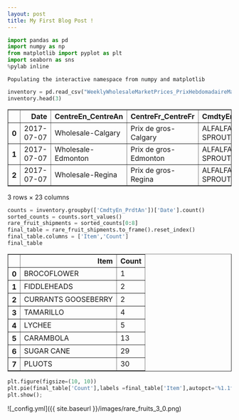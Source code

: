 ```yaml
---
layout: post
title: My First Blog Post ! 
---
```


```python
import pandas as pd
import numpy as np 
from matplotlib import pyplot as plt
import seaborn as sns
%pylab inline
```

    Populating the interactive namespace from numpy and matplotlib



```python
inventory = pd.read_csv("WeeklyWholesaleMarketPrices_PrixHebdomadaireMarcheGros55.csv")
inventory.head(3)
```




<div>
<style scoped>
    .dataframe tbody tr th:only-of-type {
        vertical-align: middle;
    }

    .dataframe tbody tr th {
        vertical-align: top;
    }

    .dataframe thead th {
        text-align: right;
    }
</style>
<table border="1" class="dataframe">
  <thead>
    <tr style="text-align: right;">
      <th></th>
      <th>Date</th>
      <th>CentreEn_CentreAn</th>
      <th>CentreFr_CentreFr</th>
      <th>CmdtyEn_PrdtAn</th>
      <th>CmdtyEn_PrdtFr</th>
      <th>VrtyEn_VrteAn</th>
      <th>VrtyFr_VrteFr</th>
      <th>GradeEn_CtgryAn</th>
      <th>GradeFr_CtgryFr</th>
      <th>Cntry_Pays</th>
      <th>...</th>
      <th>PkgTypeEn_EmpqtgAn</th>
      <th>PkgTypeFr_EmpqtgFr</th>
      <th>CntrTypeEn_TypeCntrAn</th>
      <th>CntrTypeFr_TypeCntrFr</th>
      <th>PkgQty_QtePqt</th>
      <th>PkgWt_PdsPqt</th>
      <th>UnitMsrEn_QteUnitAn</th>
      <th>UnitMsrFr_QteUnitFr</th>
      <th>PkgSizeEn_TaillePqtAn</th>
      <th>PkgSizeFr_TaillePqtFr</th>
    </tr>
  </thead>
  <tbody>
    <tr>
      <th>0</th>
      <td>2017-07-07</td>
      <td>Wholesale-Calgary</td>
      <td>Prix de gros-Calgary</td>
      <td>ALFALFA SPROUTS</td>
      <td>GERMES DE LUZERNE</td>
      <td>UNSPECIFIED</td>
      <td>INCONNUE</td>
      <td>NaN</td>
      <td>NaN</td>
      <td>CA</td>
      <td>...</td>
      <td>Ctn 12X130 Gr</td>
      <td>Ctn 12X130 Gr</td>
      <td>Ctn</td>
      <td>Ctn</td>
      <td>12.0</td>
      <td>130.0</td>
      <td>Gr</td>
      <td>Gr</td>
      <td>NaN</td>
      <td>NaN</td>
    </tr>
    <tr>
      <th>1</th>
      <td>2017-07-07</td>
      <td>Wholesale-Edmonton</td>
      <td>Prix de gros-Edmonton</td>
      <td>ALFALFA SPROUTS</td>
      <td>GERMES DE LUZERNE</td>
      <td>UNSPECIFIED</td>
      <td>INCONNUE</td>
      <td>NaN</td>
      <td>NaN</td>
      <td>CA</td>
      <td>...</td>
      <td>Ctn 12X130 Gr</td>
      <td>Ctn 12X130 Gr</td>
      <td>Ctn</td>
      <td>Ctn</td>
      <td>12.0</td>
      <td>130.0</td>
      <td>Gr</td>
      <td>Gr</td>
      <td>NaN</td>
      <td>NaN</td>
    </tr>
    <tr>
      <th>2</th>
      <td>2017-07-07</td>
      <td>Wholesale-Regina</td>
      <td>Prix de gros-Regina</td>
      <td>ALFALFA SPROUTS</td>
      <td>GERMES DE LUZERNE</td>
      <td>UNSPECIFIED</td>
      <td>INCONNUE</td>
      <td>NaN</td>
      <td>NaN</td>
      <td>MX</td>
      <td>...</td>
      <td>Ctn 12X120 Gr</td>
      <td>Ctn 12X120 Gr</td>
      <td>Ctn</td>
      <td>Ctn</td>
      <td>12.0</td>
      <td>120.0</td>
      <td>Gr</td>
      <td>Gr</td>
      <td>NaN</td>
      <td>NaN</td>
    </tr>
  </tbody>
</table>
<p>3 rows × 23 columns</p>
</div>




```python
counts = inventory.groupby(['CmdtyEn_PrdtAn'])['Date'].count()
sorted_counts = counts.sort_values()
rare_fruit_shipments = sorted_counts[0:8]
final_table = rare_fruit_shipments.to_frame().reset_index()
final_table.columns = ['Item','Count']
final_table
```




<div>
<style scoped>
    .dataframe tbody tr th:only-of-type {
        vertical-align: middle;
    }

    .dataframe tbody tr th {
        vertical-align: top;
    }

    .dataframe thead th {
        text-align: right;
    }
</style>
<table border="1" class="dataframe">
  <thead>
    <tr style="text-align: right;">
      <th></th>
      <th>Item</th>
      <th>Count</th>
    </tr>
  </thead>
  <tbody>
    <tr>
      <th>0</th>
      <td>BROCOFLOWER</td>
      <td>1</td>
    </tr>
    <tr>
      <th>1</th>
      <td>FIDDLEHEADS</td>
      <td>2</td>
    </tr>
    <tr>
      <th>2</th>
      <td>CURRANTS GOOSEBERRY</td>
      <td>2</td>
    </tr>
    <tr>
      <th>3</th>
      <td>TAMARILLO</td>
      <td>4</td>
    </tr>
    <tr>
      <th>4</th>
      <td>LYCHEE</td>
      <td>5</td>
    </tr>
    <tr>
      <th>5</th>
      <td>CARAMBOLA</td>
      <td>13</td>
    </tr>
    <tr>
      <th>6</th>
      <td>SUGAR CANE</td>
      <td>29</td>
    </tr>
    <tr>
      <th>7</th>
      <td>PLUOTS</td>
      <td>30</td>
    </tr>
  </tbody>
</table>
</div>




```python
plt.figure(figsize=(10, 10))
plt.pie(final_table['Count'],labels =final_table['Item'],autopct='%1.1f%%',shadow=True)
plt.show();
```


![_config.yml]({{ site.baseurl }}/images/rare_fruits_3_0.png)




